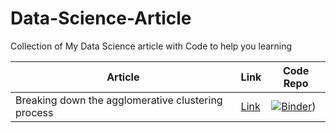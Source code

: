 # Data-Science-Article
Collection of My Data Science article with Code to help you learning

|Article|Link|Code Repo|
---|---|---|
Breaking down the agglomerative clustering process|[Link](https://towardsdatascience.com/breaking-down-the-agglomerative-clustering-process-1c367f74c7c2?sk=5354d0e8fd875d8c4ea2010ea0996b1d)|[![Binder](https://mybinder.org/badge_logo.svg)](https://mybinder.org/v2/gh/cornelliusyudhawijaya/Agglomerative_Clustering/blob/master/Agglomerative%20Clustering.ipynb/HEAD))|
